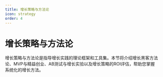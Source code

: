 ```yaml
---
title: 增长策略与方法论
icon: strategy
order: 4
---
```


# 增长策略与方法论

增长策略与方法论是指导增长实践的理论框架和工具集。本节将介绍增长黑客方法论、MVP与精益创业、AB测试与增长实验以及增长策略的ROI评估，帮助您掌握系统化的增长方法。

